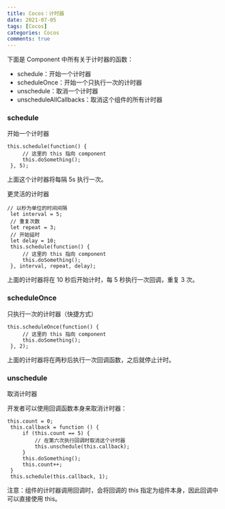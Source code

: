 ```yaml
---
title: Cocos：计时器
date: 2021-07-05
tags: [Cocos]
categories: Cocos
comments: true
---
```


下面是 Component 中所有关于计时器的函数：

- schedule：开始一个计时器
- scheduleOnce：开始一个只执行一次的计时器
- unschedule：取消一个计时器
- unscheduleAllCallbacks：取消这个组件的所有计时器

### schedule
开始一个计时器

```
this.schedule(function() {
     // 这里的 this 指向 component
     this.doSomething();
 }, 5);
```

上面这个计时器将每隔 5s 执行一次。

更灵活的计时器

```
// 以秒为单位的时间间隔
 let interval = 5;
 // 重复次数
 let repeat = 3;
 // 开始延时
 let delay = 10;
 this.schedule(function() {
     // 这里的 this 指向 component
     this.doSomething();
 }, interval, repeat, delay);
```

上面的计时器将在 10 秒后开始计时，每 5 秒执行一次回调，重复 3 次。

### scheduleOnce
只执行一次的计时器（快捷方式）

```
this.scheduleOnce(function() {
     // 这里的 this 指向 component
     this.doSomething();
 }, 2);
```

上面的计时器将在两秒后执行一次回调函数，之后就停止计时。

### unschedule
取消计时器

开发者可以使用回调函数本身来取消计时器：

```
this.count = 0;
 this.callback = function () {
     if (this.count == 5) {
         // 在第六次执行回调时取消这个计时器
         this.unschedule(this.callback);
     }
     this.doSomething();
     this.count++;
 }
 this.schedule(this.callback, 1);
```

注意：组件的计时器调用回调时，会将回调的 this 指定为组件本身，因此回调中可以直接使用 this。